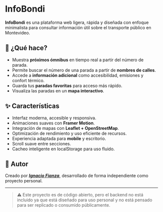 # InfoBondi

**InfoBondi** es una plataforma web ligera, rápida y diseñada con enfoque minimalista para consultar información útil sobre el transporte público en Montevideo.

## 🧠 ¿Qué hace?

- Muestra **próximos ómnibus** en tiempo real a partir del número de parada.
- Permite buscar el número de una parada a partir de **nombres de calles**.
- Accede a **información adicional** como accesibilidad, emisiones y confort térmico.
- Guarda tus **paradas favoritas** para acceso más rápido.
- Visualiza las paradas en un **mapa interactivo**.

## ✨ Características

- Interfaz moderna, accesible y responsiva.
- Animaciones suaves con **Framer Motion**.
- Integración de mapas con **Leaflet + OpenStreetMap**.
- Optimización de rendimiento y uso eficiente de recursos.
- Experiencia adaptada para **mobile** y escritorio.
- Scroll suave entre secciones.
- Cacheo inteligente en localStorage para uso fluido.

## 👤 Autor

Creado por [_**Ignacio Fianza**_](https://ignaciofianza.com), desarrollado de forma independiente como proyecto personal.

---

> ⚠️ Este proyecto es de código abierto, pero el backend no está incluido ya que está diseñado para uso personal y no está pensado para ser replicado o consumido públicamente.
